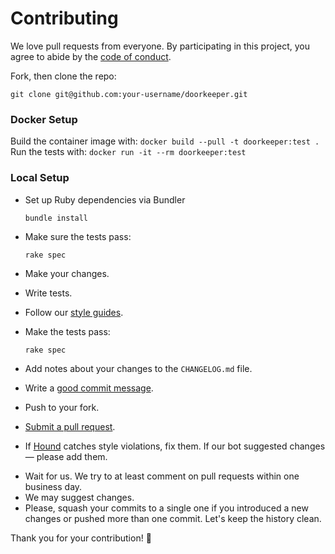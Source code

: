 # Contributing

We love pull requests from everyone. By participating in this project, you agree
to abide by the [code of conduct](CODE_OF_CONDUCT.md).

Fork, then clone the repo:

    git clone git@github.com:your-username/doorkeeper.git

### Docker Setup

Build the container image with: `docker build --pull -t doorkeeper:test .`
Run the tests with: `docker run -it --rm doorkeeper:test`

### Local Setup

* Set up Ruby dependencies via Bundler

      bundle install

* Make sure the tests pass:

      rake spec

* Make your changes.
* Write tests.
* Follow our [style guides](.rubocop.yml).
* Make the tests pass:

      rake spec

* Add notes about your changes to the `CHANGELOG.md` file.

* Write a [good commit message][commit].
* Push to your fork.
* [Submit a pull request][pr].

[commit]: http://tbaggery.com/2008/04/19/a-note-about-git-commit-messages.html
[pr]: https://github.com/doorkeeper-gem/doorkeeper/compare/

* If [Hound] catches style violations, fix them. If our bot suggested changes — please add them.

[hound]: https://houndci.com

* Wait for us. We try to at least comment on pull requests within one business day.
* We may suggest changes.
* Please, squash your commits to a single one if you introduced a new changes or pushed more than
one commit. Let's keep the history clean.

Thank you for your contribution! :handshake:
